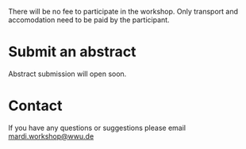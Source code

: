 <!--
.. title: Participate
.. slug: participate
.. date: 2022-02-22 12:22:35 UTC+01:00
.. tags:
.. category:
.. link:
.. description:
.. type: text
.. hidetitle: True
-->

There will be no fee to participate in the workshop.
Only transport and accomodation need to be paid by the participant.

# Submit an abstract

Abstract submission will open soon.

# Contact

If you have any questions or suggestions please email [mardi.workshop@wwu.de](mailto:mardi.workshop@wwu.de)
